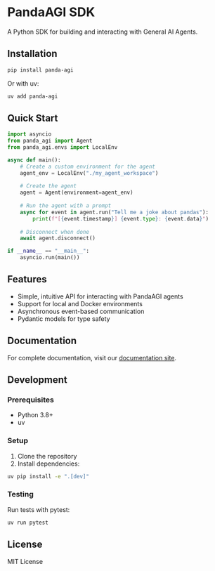 # PandaAGI SDK

A Python SDK for building and interacting with General AI Agents.

## Installation

```bash
pip install panda-agi
```

Or with uv:

```bash
uv add panda-agi
```

## Quick Start

```python
import asyncio
from panda_agi import Agent
from panda_agi.envs import LocalEnv

async def main():
    # Create a custom environment for the agent
    agent_env = LocalEnv("./my_agent_workspace")
    
    # Create the agent
    agent = Agent(environment=agent_env)
    
    # Run the agent with a prompt
    async for event in agent.run("Tell me a joke about pandas"):
        print(f"[{event.timestamp}] {event.type}: {event.data}")
    
    # Disconnect when done
    await agent.disconnect()

if __name__ == "__main__":
    asyncio.run(main())
```

## Features

- Simple, intuitive API for interacting with PandaAGI agents
- Support for local and Docker environments
- Asynchronous event-based communication
- Pydantic models for type safety

## Documentation

For complete documentation, visit our [documentation site](https://docs.pandas-ai.com).

## Development

### Prerequisites

- Python 3.8+
- uv

### Setup

1. Clone the repository
2. Install dependencies:

```bash
uv pip install -e ".[dev]"
```

### Testing

Run tests with pytest:

```bash
uv run pytest
```

## License

MIT License
